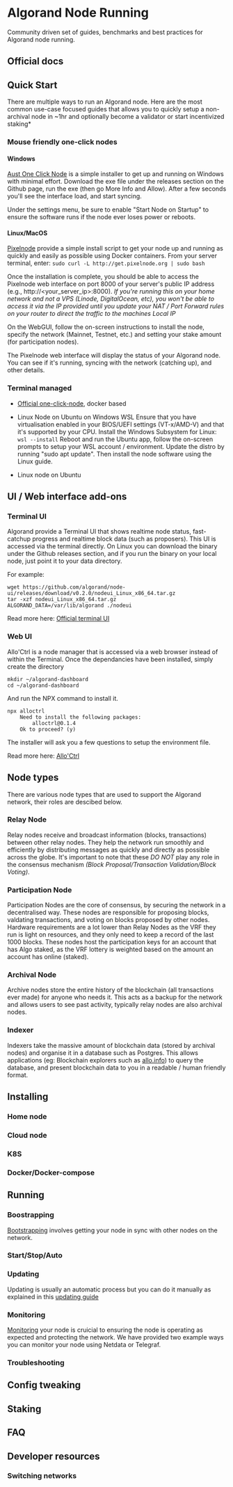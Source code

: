 # Algorand Node Running

Community driven set of guides, benchmarks and best practices for Algorand node running.

## Official docs

## Quick Start

There are multiple ways to run an Algorand node. Here are the most common use-case focused guides that allows you to quickly setup a non-archival node in ~1hr and optionally become a validator or start incentivized staking*

<!-- TODO
proper guides instead of external links
 -->
### Mouse friendly one-click nodes

#### Windows
[Aust One Click Node](https://github.com/AustP/austs-one-click-node) is a simple installer to get up and running on Windows with minimal effort.
Download the exe file under the releases section on the Github page, run the exe (then go More Info and Allow).
After a few seconds you'll see the interface load, and start syncing.

Under the settings menu, be sure to enable "Start Node on Startup" to ensure the software runs if the node ever loses power or reboots.

#### Linux/MacOS

[Pixelnode](https://www.pixelnode.org) provide a simple install script to get your node up and running as quickly and easily as possible using Docker containers.
From your server terminal, enter:
```sudo curl -L http://get.pixelnode.org | sudo bash```

Once the installation is complete, you should be able to access the Pixelnode web interface on port 8000 of your server's public IP address (e.g., http://<your_server_ip>:8000).
_If you're running this on your home network and not a VPS (Linode, DigitalOcean, etc), you won't be able to access it via the IP provided until you update your NAT / Port Forward rules on your router to direct the traffic to the machines Local IP_

On the WebGUI, follow the on-screen instructions to install the node, specify the network (Mainnet, Testnet, etc.) and setting your stake amount (for participation nodes).

The Pixelnode web interface will display the status of your Algorand node. You can see if it's running, syncing with the network (catching up), and other details.

### Terminal managed

* [Official one-click-node](https://github.com/algorandfoundation/algorun), docker based

* Linux Node on Ubuntu on Windows WSL
Ensure that you have virtualisation enabled in your BIOS/UEFI settings (VT-x/AMD-V) and that it's supported by your CPU.
Install the Windows Subsystem for Linux:
```wsl --install```
Reboot and run the Ubuntu app, follow the on-screen prompts to setup your WSL account / environment.
Update the distro by running "sudo apt update".
Then install the node software using the Linux guide.

* Linux node on Ubuntu


## UI / Web interface add-ons

### Terminal UI

Algorand provide a Terminal UI that shows realtime node status, fast-catchup progress and realtime block data (such as proposers).
This UI is accessed via the terminal directly.
On Linux you can download the binary under the Github releases section, and if you run the binary on your local node, just point it to your data directory.

For example:
```
wget https://github.com/algorand/node-ui/releases/download/v0.2.0/nodeui_Linux_x86_64.tar.gz
tar -xzf nodeui_Linux_x86_64.tar.gz
ALGORAND_DATA=/var/lib/algorand ./nodeui
```
Read more here: [Official terminal UI](https://github.com/algorand/node-ui)

### Web UI

Allo'Ctrl is a node manager that is accessed via a web browser instead of within the Terminal.
Once the dependancies have been installed, simply create the directory
```
mkdir ~/algorand-dashboard
cd ~/algorand-dashboard
```
And run the NPX command to install it.
```
npx alloctrl
    Need to install the following packages:
        alloctrl@0.1.4
    Ok to proceed? (y) 
```
The installer will ask you a few questions to setup the environment file.

Read more here: [Allo'Ctrl](https://github.com/AlgoNode/alloctrl)

## Node types

There are various node types that are used to support the Algorand network, their roles are descibed below.

### Relay Node

Relay nodes receive and broadcast information (blocks, transactions) between other relay nodes.
They help the network run smoothly and efficiently by distributing messages as quickly and directly as possible across the globe.
It's important to note that these *DO NOT* play any role in the consensus mechanism _(Block Proposal/Transaction Validation/Block Voting)_.

### Participation Node

Participation Nodes are the core of consensus, by securing the network in a decentralised way.
These nodes are responsible for proposing blocks, valdating transactions, and voting on blocks proposed by other nodes.
Hardware requirements are a lot lower than Relay Nodes as the VRF they run is light on resources, and they only need to keep a record of the last 1000 blocks.
These nodes host the participation keys for an account that has Algo staked, as the VRF lottery is weighted based on the amount an account has online (staked).

### Archival Node

Archive nodes store the entire history of the blockchain (all transactions ever made) for anyone who needs it.
This acts as a backup for the network and allows users to see past activity, typically relay nodes are also archival nodes.

### Indexer

Indexers take the massive amount of blockchain data (stored by archival nodes) and organise it in a database such as Postgres.
This allows applications (eg: Blockchain explorers such as [allo.info](https://allo.info)) to query the database, and present blockchain data to you in a readable / human friendly format.

## Installing

### Home node

### Cloud node

### K8S

### Docker/Docker-compose

## Running

### Boostrapping

[Bootstrapping](running/bootstrapping.md) involves getting your node in sync with other nodes on the network.

### Start/Stop/Auto



### Updating

Updating is usually an automatic process but you can do it manually as explained in this [updating guide](/running/updating.md)

### Monitoring

[Monitoring](monitoring/monitoring.md) your node is cruicial to ensuring the node is operating as expected and protecting the network.
We have provided two example ways you can monitor your node using Netdata or Telegraf. 

### Troubleshooting

## Config tweaking

## Staking

## FAQ

## Developer resources

### Switching networks

